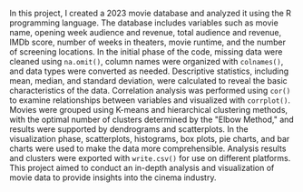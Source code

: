 In this project, I created a 2023 movie database and analyzed it using the R programming language. The database includes variables such as movie name, opening week audience and revenue, total audience and revenue, IMDb score, number of weeks in theaters, movie runtime, and the number of screening locations. In the initial phase of the code, missing data were cleaned using `na.omit()`, column names were organized with `colnames()`, and data types were converted as needed. Descriptive statistics, including mean, median, and standard deviation, were calculated to reveal the basic characteristics of the data. Correlation analysis was performed using `cor()` to examine relationships between variables and visualized with `corrplot()`. Movies were grouped using K-means and hierarchical clustering methods, with the optimal number of clusters determined by the "Elbow Method," and results were supported by dendrograms and scatterplots. In the visualization phase, scatterplots, histograms, box plots, pie charts, and bar charts were used to make the data more comprehensible. Analysis results and clusters were exported with `write.csv()` for use on different platforms. This project aimed to conduct an in-depth analysis and visualization of movie data to provide insights into the cinema industry.
